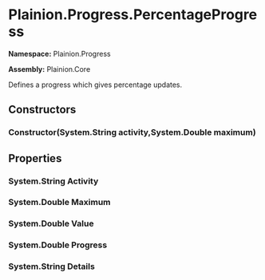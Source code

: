 
# Plainion.Progress.PercentageProgress

**Namespace:** Plainion.Progress

**Assembly:** Plainion.Core

Defines a progress which gives percentage updates.


## Constructors

### Constructor(System.String activity,System.Double maximum)


## Properties

### System.String Activity

### System.Double Maximum

### System.Double Value

### System.Double Progress

### System.String Details
